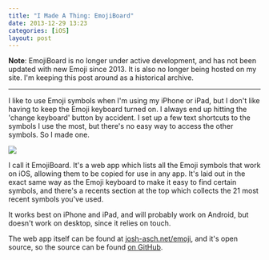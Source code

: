 ```yaml
---
title: "I Made A Thing: EmojiBoard"
date: 2013-12-29 13:23
categories: [iOS]
layout: post
---
```


**Note**: EmojiBoard is no longer under active development, and has not been updated with new Emoji since 2013. It is also no longer being hosted on my site. I'm keeping this post around as a historical archive.

***

I like to use Emoji symbols when I'm using my iPhone or iPad, but I don't like having to keep the Emoji keyboard turned on. I always end up hitting the 'change keyboard' button by accident. I set up a few text shortcuts to the symbols I use the most, but there's no easy way to access the other symbols. So I made one. <!-- more -->

![][img1]

I call it EmojiBoard. It's a web app which lists all the Emoji symbols that work on iOS, allowing them to be copied for use in any app. It's laid out in the exact same way as the Emoji keyboard to make it easy to find certain symbols, and there's a recents section at the top which collects the 21 most recent symbols you've used.

It works best on iPhone and iPad, and will probably work on Android, but doesn't work on desktop, since it relies on touch.

The web app itself can be found at [josh-asch.net/emoji][1], and it's open source, so the source can be found [on GitHub][2].

[1]: /emoji/
[2]: http://github.com/jobbogamer/EmojiBoard

[img1]: /images/2013/12/29/EmojiBoard.png
